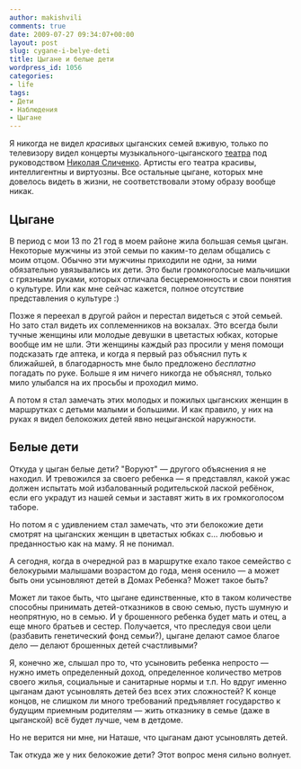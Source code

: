 ```yaml
---
author: makishvili
comments: true
date: 2009-07-27 09:34:07+00:00
layout: post
slug: cygane-i-belye-deti
title: Цыгане и белые дети
wordpress_id: 1056
categories:
- life
tags:
- Дети
- Наблюдения
- Цыгане
---
```


Я никогда не видел _красивых_ цыганских семей вживую, только по телевизору видел концерты музыкального-цыганского [театра](http://ru.wikipedia.org/wiki/%D0%A0%D0%BE%D0%BC%D1%8D%D0%BD) под руководством [Николая Сличенко](http://ru.wikipedia.org/wiki/%D0%A1%D0%BB%D0%B8%D1%87%D0%B5%D0%BD%D0%BA%D0%BE,_%D0%9D%D0%B8%D0%BA%D0%BE%D0%BB%D0%B0%D0%B9_%D0%90%D0%BB%D0%B5%D0%BA%D1%81%D0%B5%D0%B5%D0%B2%D0%B8%D1%87). Артисты его театра красивы, интеллигентны и виртуозны. Все остальные цыгане, которых мне довелось видеть в жизни, не соответствовали этому образу вообще никак.<!-- more -->



## Цыгане


В период с мои 13 по 21 год в моем районе жила большая семья цыган.
Некоторые мужчины из этой семьи по каким-то делам общались с моим отцом. Обычно эти мужчины приходили не одни, за ними обязательно увязывались их дети. Это были громкоголосые мальчишки с грязными руками, которых отличала бесцеремонность и свои понятия о культуре. Или как мне сейчас кажется, полное отсутствие представления о культуре :)

Позже я переехал в другой район и перестал видеться с этой семьей. Но зато стал видеть их соплеменников на вокзалах. Это всегда были тучные женщины или молодые девушки в цветастых юбках, которые вообще им не шли. Эти женщины каждый раз просили у меня помощи подсказать где аптека, и когда я первый раз объяснил путь к ближайшей, в благодарность мне было предложено _бесплатно_ погадать по руке. Больше я им ничего никогда не объяснял, только мило улыбался на их просьбы и проходил мимо.

А потом я стал замечать этих молодых и пожилых цыганских женщин в маршрутках с детьми малыми и большими. И как правило, у них на руках я видел белокожих детей явно нецыганской наружности.



## Белые дети


Откуда у цыган белые дети?
"Воруют" — другого объяснения я не находил. И тревожился за своего ребенка — я представлял, какой ужас должен испытать мой избалованный родительской лаской ребёнок, если его украдут из нашей семьи и заставят жить в их громкоголосом таборе.

Но потом я с удивлением стал замечать, что эти белокожие дети смотрят на цыганских женщин в цветастых юбках с... любовью и преданностью как на маму. Я не понимал.

А сегодня, когда в очередной раз в маршрутке ехало такое семейство с белокурыми малышами возрастом до года, меня осенило — а может быть они усыновляют детей в Домах Ребенка? Может такое быть?

Может ли такое быть, что цыгане единственные, кто в таком количестве способны принимать детей-отказников в свою семью, пусть шумную и неопрятную, но в семью. И у брошенного ребенка будет мать и отец, а еще много братьев и сестер. Получается, что преследуя свои цели (разбавить генетический фонд семьи?), цыгане делают самое благое дело — делают брошенных детей счастливыми?

Я, конечно же, слышал про то, что усыновить ребенка непросто — нужно иметь определенный доход, определенное количество метров своего жилья, социальные и санитарные нормы и т.п. Но вдруг именно цыганам дают усыновлять детей без всех этих сложностей? К конце концов, не слишком ли много требований предъявляет государство к будущим приемным родителям — жить отказнику в семье (даже в цыганской) всё будет лучше, чем в детдоме.

Но не верится ни мне, ни Наташе, что цыганам дают усыновлять детей.

Так откуда же у них белокожие дети?
Этот вопрос меня сильно волнует.

